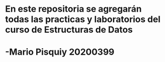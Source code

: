 # En este repositoria se agregarán todas las practicas y laboratorios del curso de Estructuras de Datos
# -Mario Pisquiy 20200399
